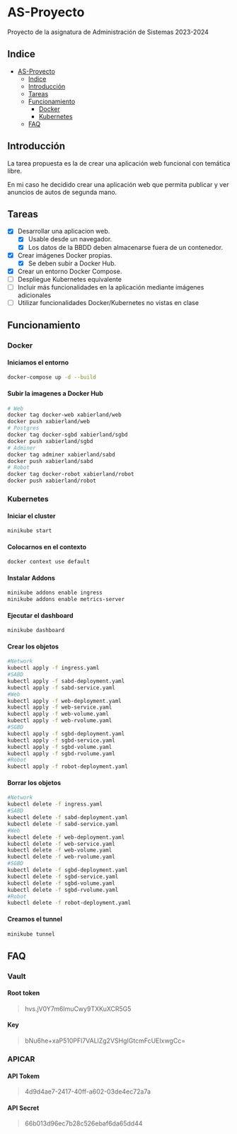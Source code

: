 # AS-Proyecto

Proyecto de la asignatura de Administración de Sistemas 2023-2024

## Indice

- [AS-Proyecto](#as-proyecto)
  - [Indice](#indice)
  - [Introducción](#introducción)
  - [Tareas](#tareas)
  - [Funcionamiento](#funcionamiento)
    - [Docker](#docker)
    - [Kubernetes](#kubernetes)
  - [FAQ](#faq)

## Introducción

La tarea propuesta es la de crear una aplicación web funcional con temática libre.

En mi caso he decidido crear una aplicación web que permita publicar y ver anuncios de autos de segunda mano.

## Tareas

- [X] Desarrollar una aplicacion web.
  - [X] Usable desde un navegador.
  - [X] Los datos de la BBDD deben almacenarse fuera de un contenedor.
- [X] Crear imágenes Docker propias.
  - [x] Se deben subir a Docker Hub.
- [X] Crear un entorno Docker Compose.
- [ ] Despliegue Kubernetes equivalente
- [ ] Incluir más funcionalidades en la aplicación mediante imágenes adicionales
- [ ] Utilizar funcionalidades Docker/Kubernetes no vistas en clase

## Funcionamiento

### Docker

#### Iniciamos el entorno

```bash
docker-compose up -d --build
```

#### Subir la imagenes a Docker Hub

```bash
# Web
docker tag docker-web xabierland/web
docker push xabierland/web
# Postgres
docker tag docker-sgbd xabierland/sgbd
docker push xabierland/sgbd
# Adminer
docker tag adminer xabierland/sabd
docker push xabierland/sabd
# Robot
docker tag docker-robot xabierland/robot
docker push xabierland/robot

```

### Kubernetes

#### Iniciar el cluster

```bash
minikube start
```

#### Colocarnos en el contexto

```bash
docker context use default
```

#### Instalar Addons

```bash
minikube addons enable ingress
minikube addons enable metrics-server
```

#### Ejecutar el dashboard

```bash
minikube dashboard
```

#### Crear los objetos

```bash
#Network
kubectl apply -f ingress.yaml
#SABD
kubectl apply -f sabd-deployment.yaml
kubectl apply -f sabd-service.yaml
#Web
kubectl apply -f web-deployment.yaml
kubectl apply -f web-service.yaml
kubectl apply -f web-volume.yaml
kubectl apply -f web-rvolume.yaml
#SGBD
kubectl apply -f sgbd-deployment.yaml
kubectl apply -f sgbd-service.yaml
kubectl apply -f sgbd-volume.yaml
kubectl apply -f sgbd-rvolume.yaml
#Robot
kubectl apply -f robot-deployment.yaml

```

#### Borrar los objetos

```bash
#Network
kubectl delete -f ingress.yaml
#SABD
kubectl delete -f sabd-deployment.yaml
kubectl delete -f sabd-service.yaml
#Web
kubectl delete -f web-deployment.yaml
kubectl delete -f web-service.yaml
kubectl delete -f web-volume.yaml
kubectl delete -f web-rvolume.yaml
#SGBD
kubectl delete -f sgbd-deployment.yaml
kubectl delete -f sgbd-service.yaml
kubectl delete -f sgbd-volume.yaml
kubectl delete -f sgbd-rvolume.yaml
#Robot
kubectl delete -f robot-deployment.yaml

```

#### Creamos el tunnel

```bash
minikube tunnel
```

## FAQ

### Vault

#### Root token

> hvs.jV0Y7m6ImuCwy9TXKuXCR5G5

#### Key

> bNu6he+xaP510PFl7VALlZg2VSHgIGtcmFcUEIxwgCc=

### APICAR

#### API Tokem

> 4d9d4ae7-2417-40ff-a602-03de4ec72a7a

#### API Secret

> 66b013d96ec7b28c526ebaf6da65dd44